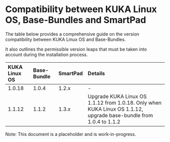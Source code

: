 # Compatibility between KUKA Linux OS, Base-Bundles and SmartPad

The table below provides a comprehensive guide on the version compatibility between KUKA Linux OS and Base-Bundles.

It also outlines the permissible version leaps that must be taken into account during the installation process.

| KUKA Linux OS | Base-Bundle | SmartPad | Details                                                                                                           |
|:------------- |:----------- |:-------- |:----------------------------------------------------------------------------------------------------------------- |
| 1.0.18        | 1.0.4       | 1.2.x    | -                                                                                                                 |
| 1.1.12        | 1.1.2       | 1.3.x    | Upgrade KUKA Linux OS 1.1.12 from 1.0.18. Only when KUKA Linux OS 1.1.12, upgrade base-bundle from 1.0.4 to 1.1.2 |

Note: This document is a placeholder and is work-in-progress.